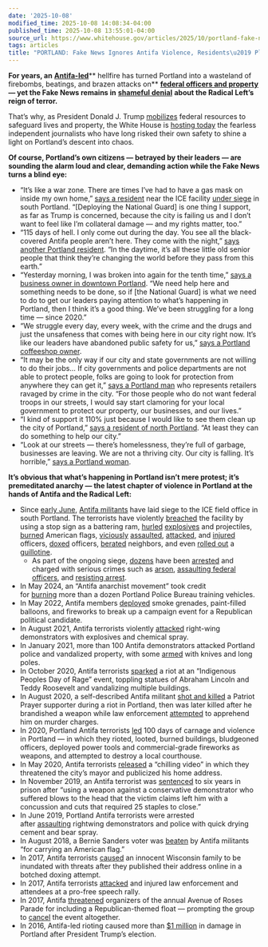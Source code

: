 ```yaml
---
date: '2025-10-08'
modified_time: 2025-10-08 14:08:34-04:00
published_time: 2025-10-08 13:55:01-04:00
source_url: https://www.whitehouse.gov/articles/2025/10/portland-fake-news-ignores-antifa-violence-residents-pleas-for-help/
tags: articles
title: "PORTLAND: Fake News Ignores Antifa Violence, Residents\u2019 Pleas for Help"
---
```

 
**For years, an**
[**Antifa-led**](https://www.whitehouse.gov/fact-sheets/2025/09/fact-sheet-president-donald-j-trump-designates-antifa-as-a-domestic-terrorist-organization/#:~:text=Antifa%20has%20engaged,must%20be%20stopped.)** hellfire
has turned Portland into a wasteland of firebombs, beatings, and brazen
attacks on** [**federal officers and
property**](https://www.whitehouse.gov/articles/2025/09/president-trump-deploys-federal-resources-to-crush-violent-radical-left-terrorism-in-portland/)
**— yet the Fake News remains in** [**shameful
denial**](https://x.com/RapidResponse47/status/1975254876004491792)
**about the Radical Left’s reign of terror.**

That’s why, as President Donald J. Trump
[mobilizes](https://x.com/RapidResponse47/status/1971945514678816887/) federal
resources to safeguard lives and property, the White House is [hosting
today](https://www.foxnews.com/politics/behind-scenes-trumps-anticipated-antifa-roundtable-cabinet-members)
the fearless independent journalists who have long risked their own
safety to shine a light on Portland’s descent into chaos.

**Of course, Portland’s own citizens — betrayed by their leaders — are
sounding the alarm loud and clear, demanding action while the Fake News
turns a blind eye:**

-   “It’s like a war zone. There are times I’ve had to have a gas mask
    on inside my own home,” [says a
    resident](https://www.bbc.com/news/articles/c5yenwklgdyo#:~:text=%22It%27s%20like%20a,mask%20to%20sleep.)
    near the ICE facility [under
    siege](https://www.whitehouse.gov/articles/2025/09/president-trump-deploys-federal-resources-to-crush-violent-radical-left-terrorism-in-portland/)
    in south Portland. “\[Deploying the National Guard\] is one thing I
    support, as far as Trump is concerned, because the city is failing
    us and I don’t want to feel like I’m collateral damage — and my
    rights matter, too.”
-   “115 days of hell. I only come out during the day. You see all the
    black-covered Antifa people aren’t here. They come with the night,”
    [says another Portland
    resident](https://www.bbc.com/news/articles/c5yenwklgdyo#:~:text=%22I%20only%20come,from%20this%20earth.%22).
    “In the daytime, it’s all these little old senior people that think
    they’re changing the world before they pass from this earth.”
-   “Yesterday morning, I was broken into again for the tenth time,”
    [says a business owner in downtown
    Portland](https://x.com/RapidResponse47/status/1975932630928707659).
    “We need help here and something needs to be done, so if \[the
    National Guard\] is what we need to do to get our leaders paying
    attention to what’s happening in Portland, then I think it’s a good
    thing. We’ve been struggling for a long time — since 2020.”
-   “We struggle every day, every week, with the crime and the drugs and
    just the unsafeness that comes with being here in our city right
    now. It’s like our leaders have abandoned public safety for us,”
    [says a Portland coffeeshop
    owner](https://x.com/RapidResponse47/status/1975931897646891011).
-   “It may be the only way if our city and state governments are not
    willing to do their jobs… If city governments and police departments
    are not able to protect people, folks are going to look for
    protection from anywhere they can get it,” [says a Portland
    man](https://youtu.be/lBC3Z2REcxQ?si=xYn2ozegQf3ePI3g&t=164) who
    represents retailers ravaged by crime in the city. “For those people
    who do not want federal troops in our streets, I would say start
    clamoring for your local government to protect our property, our
    businesses, and our lives.”
-   “I kind of support it 110% just because I would like to see them
    clean up the city of Portland,” [says a resident of north
    Portland](https://youtu.be/lBC3Z2REcxQ?si=HU75IahTgOXYGBdj&t=125).
    “At least they can do something to help our city.”
-   “Look at our streets — there’s homelessness, they’re full of
    garbage, businesses are leaving. We are not a thriving city. Our
    city is falling. It’s horrible,” [says a Portland
    woman](https://www.foxnews.com/video/6380585990112).

**It’s obvious that what’s happening in Portland isn’t mere protest;
it’s premeditated anarchy — the latest chapter of violence in Portland
at the hands of Antifa and the Radical Left:**

-   Since [early
    June](https://www.oregonlive.com/portland/2025/09/how-ice-protests-have-unfolded-in-portland-from-june-until-now.html#:~:text=The%20protests%20outside%20U.S.%20Immigration%20and%20Customs%20Enforcement%20have%20been%20ongoing%20since%20early%20June%2C%20with%20major%20flareups%20that%20month%2C%20July%204%20and%20Labor%20Day.),
    [Antifa
    militants](https://thepostmillennial.com/exclusive-inside-of-portland-antifas-ice-facility-occupation-individuals-seen-delivering-supplies-riot-gear)
    have laid siege to the ICE field office in south Portland. The
    terrorists have
    violently [breached](https://nypost.com/2025/06/15/us-news/portland-anti-ice-riot-injures-several-police-officers/) the
    facility by using a stop sign as a battering
    ram, [hurled](https://www.justice.gov/usao-or/pr/four-defendants-charged-assaulting-federal-law-enforcement-officers-other-offenses#:~:text=At%20approximately%2011%3A16pm%2C%20as%20federal%20officers%20cleared%20a%20group%20of%20people%20off%20federal%20property%2C%20Freeman%20threw%20an%20incendiary%20device%20towards%20the%20officers%20that%20detonated%20near%20them.%20Freeman%20attempted%20to%20flee%20but%20officers%20pursued%20him%20and%20Freeman%20was%20arrested.)
    [explosives](https://www.foxnews.com/us/officers-injured-portland-rioters-breach-ice-building-explosives-rocks)
    and projectiles,
    [burned](https://www.foxnews.com/us/patriotic-ice-officer-replaces-american-flag-protesters-burned-existing-banner-portland-facility) American
    flags,
    [viciously](https://www.justice.gov/usao-or/pr/four-defendants-charged-assaulting-federal-law-enforcement-officers-other-offenses#:~:text=According%20to%20court,trash%2C%20and%20bricks.)
    [assaulted](https://www.dhs.gov/news/2025/07/11/anarchists-and-rioters-portland-illegally-dox-ice-officers-and-federal-law#:~:text=At%20the%20same%20time%2C%20an%20ICE%20facility%20in%20Portland%20has%20been%20under%20siege.%20Rioters%20have%20attacked%20law%20enforcement%20officials%2C%20destroyed%20federal%20property%2C%20and%20have%20posted%20death%20threats%20at%20the%20facility.%20Outside%20of%20the%20facility%2C%20graffiti%20on%20the%20sidewalk%20reads%20%E2%80%9CKill%20Your%20Masters.%E2%80%9D),
    [attacked](https://www.foxnews.com/us/multiple-arrests-violent-mob-attacks-portland-ice-facility-fireworks-knives),
    and
    [injured](https://www.foxnews.com/us/officers-injured-portland-rioters-breach-ice-building-explosives-rocks)
    officers,
    [doxed](https://www.dhs.gov/news/2025/07/11/anarchists-and-rioters-portland-illegally-dox-ice-officers-and-federal-law)
    officers,
    [berated](https://x.com/KatieDaviscourt/status/1939353170498441516)
    neighbors, and even [rolled
    out](https://x.com/KatieDaviscourt/status/1962749598998634549?ref_src=twsrc%5Etfw%7Ctwcamp%5Etweetembed%7Ctwterm%5E1962749598998634549%7Ctwgr%5E3b11b4afd98cb60eb34d66140e0bde573556a007%7Ctwcon%5Es1_&ref_url=https%3A%2F%2Fthepostmillennial.com%2Fportland-antifa-brings-guillotine-to-send-message-to-ice-during-labor-day-direct-action-outside-ice-facility)
    a
    [guillotine](https://www.foxnews.com/us/anti-ice-portland-rioters-guillotine-clash-police-burn-flag-war-like-scenes).
    -   As part of the ongoing
        siege, [dozens](https://www.oregonlive.com/portland/2025/09/how-ice-protests-have-unfolded-in-portland-from-june-until-now.html#:~:text=Sept.%208%3A%20The%20U.S.%20Attorney%E2%80%99s%20Office%20says%2026%20people%20have%20been%20charged%20with%20federal%20offenses%20at%20the%20ICE%20building%20since%20June%2013.) have
        been [arrested](https://www.oregonlive.com/crime/2025/09/arrests-outside-portland-ice-building-have-dropped-throughout-summer.html) and
        charged with serious crimes such as
        [arson](https://www.justice.gov/usao-or/pr/four-defendants-charged-various-offenses-including-arson-assaulting-federal-officer-and),
        [assaulting federal
        officers](https://www.justice.gov/usao-or/pr/four-defendants-charged-assaulting-federal-law-enforcement-officers-other-offenses),
        and [resisting
        arrest](https://www.justice.gov/usao-or/pr/defendant-charged-second-instance-assaulting-federal-law-enforcement-officer).
-   In May 2024, an “Antifa anarchist movement” took credit
    for [burning](https://www.jpost.com/diaspora/antisemitism/article-800374) more
    than a dozen Portland Police Bureau training vehicles.
-   In May 2022, Antifa
    members [deployed](https://nypost.com/2022/05/02/antifa-shows-up-at-portland-gop-rally/) smoke
    grenades, paint-filled balloons, and fireworks to break up a
    campaign event for a Republican political candidate.
-   In August 2021, Antifa terrorists violently
    [attacked](https://www.foxnews.com/us/antifa-right-wing-protesters-explosives-chemical-spray-clashes-portland)
    right-wing demonstrators with explosives and chemical spray.
-   In January 2021, more than 100 Antifa demonstrators attacked
    Portland police and vandalized property, with
    some [armed](https://www.npr.org/2021/01/21/959109593/portland-police-charge-8-after-demonstrators-vandalize-democratic-party-offices#:~:text=Police%20arrested%20eight%20people%20between%20the%20ages%20of%2018%20and%2038%2C%20some%20of%20whom%20were%20armed%20with%20knives%20and%20long%20poles%2C%20the%20department%20said.) with
    knives and long poles.
-   In October 2020, Antifa
    terrorists [sparked](https://www.koin.com/news/protests/indigenous-leaders-react-to-day-of-rage-damage/) a
    riot at an “Indigenous Peoples Day of Rage” event, toppling statues
    of Abraham Lincoln and Teddy Roosevelt and vandalizing multiple
    buildings.
-   In August 2020, a self-described Antifa militant [shot and
    killed](https://www.npr.org/2020/09/04/909515885/protester-suspected-in-portland-shooting-death-killed-by-law-enforcement#:~:text=who%20identified%20with%20the%20militant%20antifascists%20known%20collectively%20as%20antifa) a
    Patriot Prayer supporter during a riot in Portland, then was later
    killed after he brandished a weapon while law enforcement
    [attempted](https://www.usmarshals.gov/news/press-release/us-marshals-statement-officer-involved-shooting-olympia-washington-september-3)
    to apprehend him on murder charges.
-   In 2020, Portland Antifa
    terrorists [led](https://www.americafirstpolicy.com/issues/portland-on-fire-the-summer-of-violence) 100
    days of carnage and violence in Portland — in which they rioted,
    looted, burned buildings, bludgeoned officers, deployed power tools
    and commercial-grade fireworks as weapons, and attempted to destroy
    a local courthouse.
-   In May 2020, Antifa terrorists
    [released](https://abcnews.go.com/US/year-protests-portland-residents-waning-patience-antifa/story?id=77511470#:~:text=Individuals%20claiming%20to%20be%20antifa%20released%20a%20chilling%20video%20last%20week%2C%20containing%20a%20seemingly%20veiled%20threat%20against%20Mayor%20Wheeler%20and%20publicized%20his%20home%20address.)
    a “chilling video” in which they threatened the city’s mayor and
    publicized his home address.
-   In November 2019, an Antifa terrorist
    was [sentenced](https://www.foxnews.com/us/antifa-linked-defendant-gets-6-years-in-brutal-baton-attack-in-portland-reports) to
    six years in prison after “using a weapon against a conservative
    demonstrator who suffered blows to the head that the victim claims
    left him with a concussion and cuts that required 25 staples to
    close.”
-   In June 2019, Portland Antifa terrorists were arrested
    after [assaulting](https://archive.is/O0Wvl) rightwing demonstrators
    and police with quick drying cement and bear spray.
-   In August 2018, a Bernie Sanders voter
    was [beaten](https://www.newsweek.com/antifa-violence-portland-bernie-sanders-video-1082072) by
    Antifa militants “for carrying an American flag.”
-   In 2017, Antifa terrorists
    [caused](https://www.wired.com/2017/02/neo-nazis-face-new-foe-online-irl-far-left-antifa/#:~:text=%22In%20Wisconsin%2C%20a%20person%20put%20up%20a%20Nazi%20flag%2C%20and%20an%20antifascist%20published%20an%20address%20online.%20But%20because%20it%20was%20a%20duplex%2C%20the%20address%20was%20incorrect%2C%22%20he%20says.%20%22The%20Latino%20family%20living%20there%20started%20receiving%20threats.%22)
    an innocent Wisconsin family to be inundated with threats after they
    published their address online in a botched doxing attempt.
-   In 2017, Antifa terrorists
    [attacked](https://www.cnn.com/2017/06/04/us/portland-protests/#:~:text=took%20a%20turn%20when%20counterdemonstrators%20began%20throwing%20glass%20bottles%2C%20bricks%20and%20balloons%20of%20%E2%80%9Cfoul%2Dsmelling%20liquid%E2%80%9D%20at%20officers%2C%20Portland%20police%20said.)
    and injured law enforcement and attendees at a pro-free speech
    rally.
-   In 2017, Antifa
    [threatened](https://www.politico.com/magazine/story/2017/06/30/how-liberal-portland-became-americas-most-politically-violent-city-215322/#:~:text=%E2%80%9CYou%20have%20seen%20how%20much%20power%20we%20have%20downtown%20and%20that%20the%20police%20cannot%20stop%20us%20from%20shutting%20down%20roads%20so%20please%20consider%20your%20decision%20wisely.%20%E2%80%A6%20This%20is%20non%2Dnegotiable.%E2%80%9D)
    organizers of the annual Avenue of Roses Parade for including a
    Republican-themed float — prompting the group
    to [cancel](https://www.politico.com/magazine/story/2017/06/30/how-liberal-portland-became-americas-most-politically-violent-city-215322/#:~:text=Rather%2C%20the%20group%E2%80%99s%20spokesman%20characterized%20the%20cancellation%20as%20an%20overreaction.%20The%20email%20%E2%80%9Chad%20some%20sort%20of%20oblique%20promise%20of%20some%20sort%20of%20altercation%2C%20they%20shut%20down%20the%20entire%20parade%2C%20and%20then%20acted%20as%20if%20it%20was%20a%20whole%20big%20deal%2C%E2%80%9D%20David%20says.) the
    event altogether.
-   In 2016, Antifa-led rioting caused more than [$1
    million](https://web.archive.org/web/20180101230722/http:/koin.com/2016/11/11/riot-cleanup-begins-more-planned/)
    in damage in Portland after President Trump’s election.
